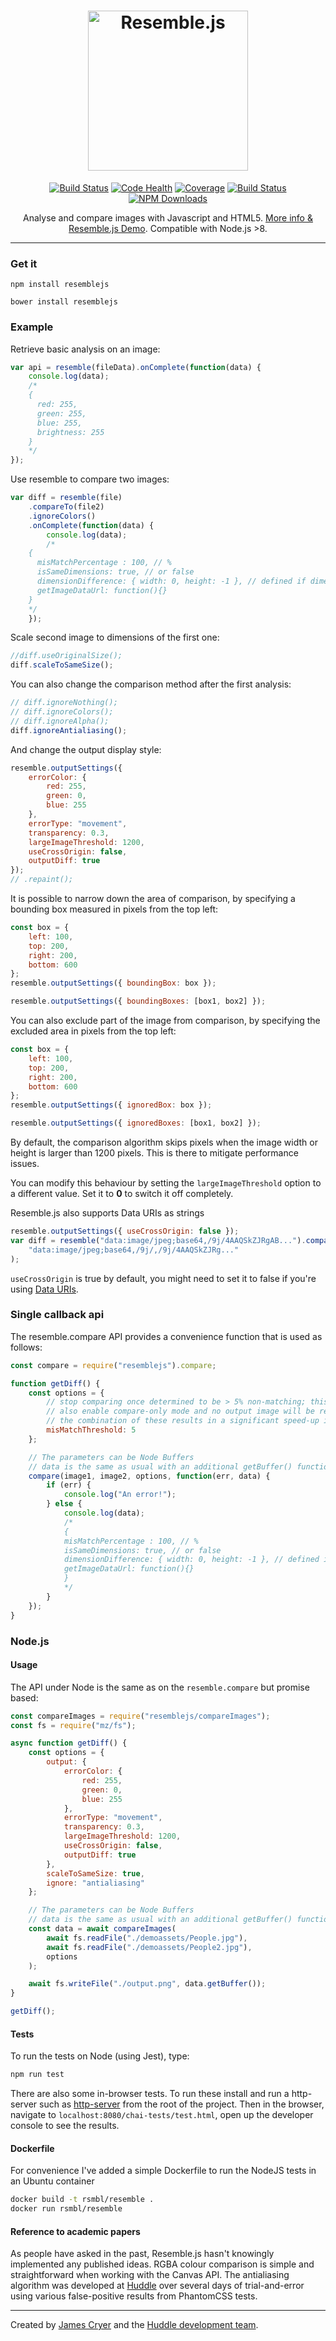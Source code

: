 <h1 align="center"><img src="https://raw.github.com/rsmbl/Resemble.js/master/demoassets/resemble.png" alt="Resemble.js" width="256"/></h1>

<p align="center">
    <a href="https://travis-ci.org/rsmbl/Resemble.js"><img alt="Build Status" src="https://travis-ci.org/rsmbl/Resemble.js.svg?branch=master" /></a>
    <a href="https://www.codacy.com/app/jamescryer/Resemble.js?utm_source=github.com&amp;utm_medium=referral&amp;utm_content=rsmbl/Resemble.js&amp;utm_campaign=Badge_Grade"><img alt="Code Health" src="https://api.codacy.com/project/badge/Grade/1e0972581406417e9914bc58f57704b3" /></a>
    <a href="https://www.codacy.com/app/jamescryer/Resemble.js?utm_source=github.com&utm_medium=referral&utm_content=rsmbl/Resemble.js&utm_campaign=Badge_Coverage"><img alt="Coverage" src="https://api.codacy.com/project/badge/Coverage/9223d8d37c99428c8c06b889470327a5" /></a>
    <a href="https://opensource.org/licenses/MIT"><img alt="Build Status" src="https://img.shields.io/badge/License-MIT-yellow.svg" /></a>
    <a href="https://www.npmjs.com/package/resemblejs"><img alt="NPM Downloads" src="https://img.shields.io/npm/dm/resemblejs.svg" /></a>
</p>

<p align="center">
  Analyse and compare images with Javascript and HTML5. <a href="http://rsmbl.github.io/Resemble.js/">More info & Resemble.js Demo</a>. Compatible with Node.js >8.
</p>

<hr />

### Get it

`npm install resemblejs`

`bower install resemblejs`

### Example

Retrieve basic analysis on an image:

```javascript
var api = resemble(fileData).onComplete(function(data) {
    console.log(data);
    /*
	{
	  red: 255,
	  green: 255,
	  blue: 255,
	  brightness: 255
	}
	*/
});
```

Use resemble to compare two images:

```javascript
var diff = resemble(file)
    .compareTo(file2)
    .ignoreColors()
    .onComplete(function(data) {
        console.log(data);
        /*
	{
	  misMatchPercentage : 100, // %
	  isSameDimensions: true, // or false
	  dimensionDifference: { width: 0, height: -1 }, // defined if dimensions are not the same
	  getImageDataUrl: function(){}
	}
	*/
    });
```

Scale second image to dimensions of the first one:

```javascript
//diff.useOriginalSize();
diff.scaleToSameSize();
```

You can also change the comparison method after the first analysis:

```javascript
// diff.ignoreNothing();
// diff.ignoreColors();
// diff.ignoreAlpha();
diff.ignoreAntialiasing();
```

And change the output display style:

```javascript
resemble.outputSettings({
    errorColor: {
        red: 255,
        green: 0,
        blue: 255
    },
    errorType: "movement",
    transparency: 0.3,
    largeImageThreshold: 1200,
    useCrossOrigin: false,
    outputDiff: true
});
// .repaint();
```

It is possible to narrow down the area of comparison, by specifying a bounding box measured in pixels from the top left:

```javascript
const box = {
    left: 100,
    top: 200,
    right: 200,
    bottom: 600
};
resemble.outputSettings({ boundingBox: box });
```

```javascript
resemble.outputSettings({ boundingBoxes: [box1, box2] });
```

You can also exclude part of the image from comparison, by specifying the excluded area in pixels from the top left:

```javascript
const box = {
    left: 100,
    top: 200,
    right: 200,
    bottom: 600
};
resemble.outputSettings({ ignoredBox: box });
```

```javascript
resemble.outputSettings({ ignoredBoxes: [box1, box2] });
```

By default, the comparison algorithm skips pixels when the image width or height is larger than 1200 pixels. This is there to mitigate performance issues.

You can modify this behaviour by setting the `largeImageThreshold` option to a different value. Set it to **0** to switch it off completely.

Resemble.js also supports Data URIs as strings

```javascript
resemble.outputSettings({ useCrossOrigin: false });
var diff = resemble("data:image/jpeg;base64,/9j/4AAQSkZJRgAB...").compareTo(
    "data:image/jpeg;base64,/9j/,/9j/4AAQSkZJRg..."
);
```

`useCrossOrigin` is true by default, you might need to set it to false if you're using [Data URIs](https://developer.mozilla.org/en-US/docs/Web/HTTP/Basics_of_HTTP/Data_URIs).

### Single callback api

The resemble.compare API provides a convenience function that is used as follows:

```js
const compare = require("resemblejs").compare;

function getDiff() {
    const options = {
        // stop comparing once determined to be > 5% non-matching; this will
        // also enable compare-only mode and no output image will be rendered;
        // the combination of these results in a significant speed-up in batch processing
        misMatchThreshold: 5
    };

    // The parameters can be Node Buffers
    // data is the same as usual with an additional getBuffer() function
    compare(image1, image2, options, function(err, data) {
        if (err) {
            console.log("An error!");
        } else {
            console.log(data);
            /*
            {
            misMatchPercentage : 100, // %
            isSameDimensions: true, // or false
            dimensionDifference: { width: 0, height: -1 }, // defined if dimensions are not the same
            getImageDataUrl: function(){}
            }
            */
        }
    });
}
```

### Node.js

#### Usage

The API under Node is the same as on the `resemble.compare` but promise based:

```js
const compareImages = require("resemblejs/compareImages");
const fs = require("mz/fs");

async function getDiff() {
    const options = {
        output: {
            errorColor: {
                red: 255,
                green: 0,
                blue: 255
            },
            errorType: "movement",
            transparency: 0.3,
            largeImageThreshold: 1200,
            useCrossOrigin: false,
            outputDiff: true
        },
        scaleToSameSize: true,
        ignore: "antialiasing"
    };

    // The parameters can be Node Buffers
    // data is the same as usual with an additional getBuffer() function
    const data = await compareImages(
        await fs.readFile("./demoassets/People.jpg"),
        await fs.readFile("./demoassets/People2.jpg"),
        options
    );

    await fs.writeFile("./output.png", data.getBuffer());
}

getDiff();
```

#### Tests

To run the tests on Node (using Jest), type:

```bash
npm run test
```

There are also some in-browser tests. To run these install and run a http-server such as [http-server](https://github.com/indexzero/http-server) from the root of the project. Then in the browser, navigate to `localhost:8080/chai-tests/test.html`, open up the developer console to see the results.

#### Dockerfile

For convenience I've added a simple Dockerfile to run the NodeJS tests in an Ubuntu container

```bash
docker build -t rsmbl/resemble .
docker run rsmbl/resemble
```

#### Reference to academic papers

As people have asked in the past, Resemble.js hasn't knowingly implemented any published ideas. RGBA colour comparison is simple and straightforward when working with the Canvas API. The antialiasing algorithm was developed at [Huddle](https://github.com/HuddleEng) over several days of trial-and-error using various false-positive results from PhantomCSS tests.

---

Created by [James Cryer](http://github.com/jamescryer) and the [Huddle development team](https://github.com/HuddleEng).
